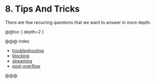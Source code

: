 # 8. Tips And Tricks

There are few recurring questions that we want to answer in more depth.

@@toc { depth=2 }

@@@ index

 * [troubleshooting](troubleshooting.md)
 * [blocking](handling-blocking-operations-in-akka-http-routes.md)
 * [streaming](implications-of-streaming-http-entity.md)
 * [pool-overflow](client-side/pool-overflow.md)

@@@
